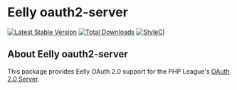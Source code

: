 # Eelly oauth2-server

[![Latest Stable Version](https://poser.pugx.org/shadon/oauth2-server/v/stable.png)](https://packagist.org/packages/shadon/oauth2-server)
[![Total Downloads](https://poser.pugx.org/shadon/oauth2-server/downloads.png)](https://packagist.org/packages/shadon/oauth2-server)
[![StyleCI](https://styleci.io/repos/95063576/shield?branch=master)](https://styleci.io/repos/95063576)

## About Eelly oauth2-server

This package provides Eelly OAuth 2.0 support for the PHP League's [OAuth 2.0 Server](https://github.com/thephpleague/oauth2-server).
